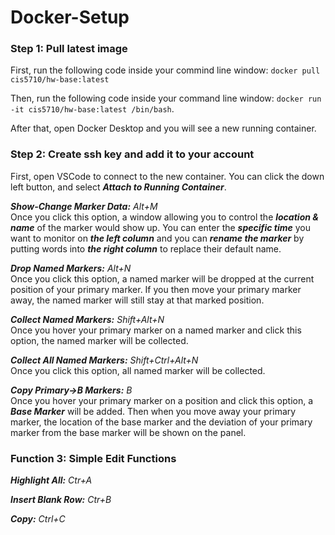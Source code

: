 # Docker-Setup
### Step 1: Pull latest image 
First, run the following code inside your commind line window: `docker pull cis5710/hw-base:latest`
    
Then, run the following code inside your command line window: `docker run -it cis5710/hw-base:latest /bin/bash`.

After that, open Docker Desktop and you will see a new running container.

### Step 2: Create ssh key and add it to your account 
First, open VSCode to connect to the new container. You can click the down left button, and select ***Attach to Running Container***.
    
***Show-Change Marker Data:***    *Alt+M*   
Once you click this option, a window allowing you to control the ___location & name___ of the marker would show up. You can enter the ___specific time___ you want to monitor on ___the left column___ and you can ___rename the marker___ by putting words into ___the right column___ to replace their default name.   

***Drop Named Markers:***    *Alt+N*   
Once you click this option, a named marker will be dropped at the current position of your primary marker. If you then move your primary marker away, the named marker will still stay at that marked position.   

***Collect Named Markers:***    *Shift+Alt+N*   
Once you hover your primary marker on a named marker and click this option, the named marker will be collected.   

***Collect All Named Markers:***    *Shift+Ctrl+Alt+N*   
Once you click this option, all named marker will be collected.   

***Copy Primary->B Markers:***    *B*   
Once you hover your primary marker on a position and click this option, a ___Base Marker___ will be added. Then when you move away your primary marker, the location of the base marker and the deviation of your primary marker from the base marker will be shown on the panel.  

### Function 3: Simple Edit Functions 
***Highlight All:***    *Ctr+A*

***Insert Blank Row:***    *Ctr+B*      

***Copy:***    *Ctrl+C*    
